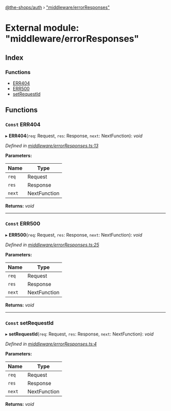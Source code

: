 [@the-shops/auth](../globals.md) › ["middleware/errorResponses"](_middleware_errorresponses_.md)

# External module: "middleware/errorResponses"

## Index

### Functions

* [ERR404](_middleware_errorresponses_.md#const-err404)
* [ERR500](_middleware_errorresponses_.md#const-err500)
* [setRequestId](_middleware_errorresponses_.md#const-setrequestid)

## Functions

### `Const` ERR404

▸ **ERR404**(`req`: Request, `res`: Response, `next`: NextFunction): *void*

*Defined in [middleware/errorResponses.ts:13](https://github.com/brians-open-source-stuff/the-shops/blob/83bdb6e/auth/src/middleware/errorResponses.ts#L13)*

**Parameters:**

Name | Type |
------ | ------ |
`req` | Request |
`res` | Response |
`next` | NextFunction |

**Returns:** *void*

___

### `Const` ERR500

▸ **ERR500**(`req`: Request, `res`: Response, `next`: NextFunction): *void*

*Defined in [middleware/errorResponses.ts:25](https://github.com/brians-open-source-stuff/the-shops/blob/83bdb6e/auth/src/middleware/errorResponses.ts#L25)*

**Parameters:**

Name | Type |
------ | ------ |
`req` | Request |
`res` | Response |
`next` | NextFunction |

**Returns:** *void*

___

### `Const` setRequestId

▸ **setRequestId**(`req`: Request, `res`: Response, `next`: NextFunction): *void*

*Defined in [middleware/errorResponses.ts:4](https://github.com/brians-open-source-stuff/the-shops/blob/83bdb6e/auth/src/middleware/errorResponses.ts#L4)*

**Parameters:**

Name | Type |
------ | ------ |
`req` | Request |
`res` | Response |
`next` | NextFunction |

**Returns:** *void*
